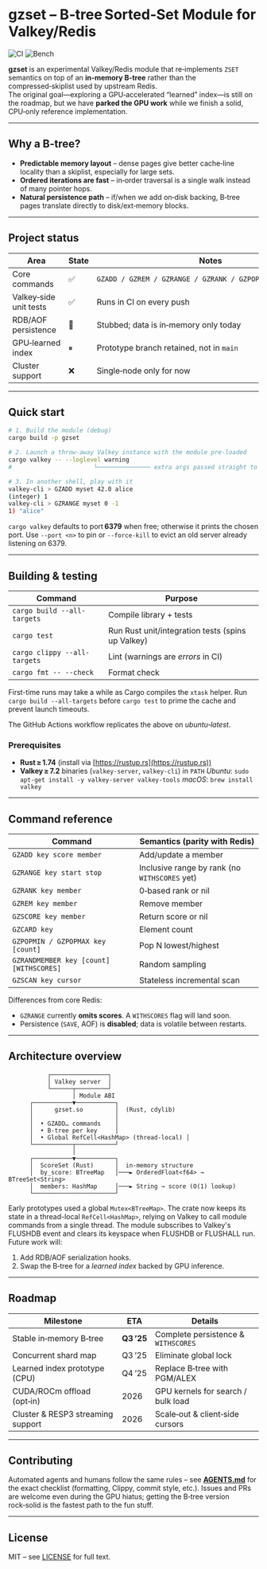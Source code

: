 # gzset – B‑tree Sorted‑Set Module for Valkey/Redis  
![CI](https://github.com/<your‑org>/gzset/actions/workflows/ci.yml/badge.svg)
![Bench](https://github.com/<your-org>/gzset/actions/workflows/bench.yml/badge.svg)

**gzset** is an experimental Valkey/Redis module that re‑implements
`ZSET` semantics on top of an **in‑memory B‑tree** rather than the
compressed‑skiplist used by upstream Redis.  
The original goal—exploring a GPU‑accelerated “learned” index—is still on
the roadmap, but we have **parked the GPU work** while we finish a solid,
CPU‑only reference implementation.

---

## Why a B‑tree?

* **Predictable memory layout** – dense pages give better cache‑line
  locality than a skiplist, especially for large sets.
* **Ordered iterations are fast** – in‑order traversal is a single walk
  instead of many pointer hops.
* **Natural persistence path** – if/when we add on‑disk backing, B‑tree
  pages translate directly to disk/ext‑memory blocks.

---

## Project status

| Area                | State | Notes |
|---------------------|-------|-------|
| Core commands       | ✅   | `GZADD / GZREM / GZRANGE / GZRANK / GZPOPMIN / GZPOPMAX …` |
| Valkey‑side unit tests | ✅   | Runs in CI on every push |
| RDB/AOF persistence | 🚧   | Stubbed; data is in‑memory only today |
| GPU‑learned index   | ⏸   | Prototype branch retained, not in `main` |
| Cluster support     | ❌   | Single‑node only for now |

---

## Quick start

```bash
# 1. Build the module (debug)
cargo build -p gzset

# 2. Launch a throw‑away Valkey instance with the module pre‑loaded
cargo valkey -- --loglevel warning
#                       └─────────────── extra args passed straight to valkey-server

# 3. In another shell, play with it
valkey-cli > GZADD myset 42.0 alice
(integer) 1
valkey-cli > GZRANGE myset 0 -1
1) "alice"
````

`cargo valkey` defaults to port **6379** when free; otherwise it prints the
chosen port. Use `--port <n>` to pin or `--force-kill` to evict an old
server already listening on 6379.

---

## Building & testing

| Command                      | Purpose                                           |
| ---------------------------- | ------------------------------------------------- |
| `cargo build --all-targets`  | Compile library + tests                           |
| `cargo test`                 | Run Rust unit/integration tests (spins up Valkey) |
| `cargo clippy --all-targets` | Lint (warnings are *errors* in CI)                |
| `cargo fmt -- --check`       | Format check                                      |

First-time runs may take a while as Cargo compiles the `xtask` helper.
Run `cargo build --all-targets` before `cargo test` to prime the cache and prevent launch timeouts.

The GitHub Actions workflow replicates the above on *ubuntu‑latest*.

### Prerequisites

* **Rust ≥ 1.74** (install via [https://rustup.rs](https://rustup.rs))
* **Valkey ≥ 7.2** binaries (`valkey-server`, `valkey-cli`) in `PATH`
  *Ubuntu*: `sudo apt-get install -y valkey-server valkey-tools`
  *macOS*: `brew install valkey`

---

## Command reference

| Command                                 | Semantics (parity with Redis)                 |
| --------------------------------------- | --------------------------------------------- |
| `GZADD key score member`                | Add/update a member                           |
| `GZRANGE key start stop`                | Inclusive range by rank (no `WITHSCORES` yet) |
| `GZRANK key member`                     | 0‑based rank or nil                           |
| `GZREM key member`                      | Remove member                                 |
| `GZSCORE key member`                    | Return score or nil                           |
| `GZCARD key`                            | Element count                                 |
| `GZPOPMIN / GZPOPMAX key [count]`       | Pop N lowest/highest                          |
| `GZRANDMEMBER key [count] [WITHSCORES]` | Random sampling                               |
| `GZSCAN key cursor`                     | Stateless incremental scan                    |

Differences from core Redis:

* `GZRANGE` currently **omits scores**. A `WITHSCORES` flag will land soon.
* Persistence (`SAVE`, AOF) is **disabled**; data is volatile between restarts.

---

## Architecture overview

```
           ┌────────────────┐
           │ Valkey server  │
           └──────┬─────────┘
                  │ Module ABI
      ┌───────────▼───────────┐
      │      gzset.so         │  (Rust, cdylib)
      │                       │
      │  • GZADD… commands    │
      │  • B‑tree per key     │
      │  • Global RefCell<HashMap> (thread-local) │
      └───────────┬───────────┘
                  │
      ┌───────────▼───────────┐
      │  ScoreSet (Rust)      │  in‑memory structure
      │  by_score: BTreeMap   │───► OrderedFloat<f64> → BTreeSet<String>
      │  members: HashMap     │───► String → score (O(1) lookup)
      └───────────────────────┘
```

Early prototypes used a global `Mutex<BTreeMap>`.  The crate now keeps its
state in a thread-local `RefCell<HashMap>`, relying on Valkey to call module
commands from a single thread.
The module subscribes to Valkey's FLUSHDB event and clears its keyspace when FLUSHDB or FLUSHALL run.
Future work will:

1. Add RDB/AOF serialization hooks.
2. Swap the B‑tree for a *learned index* backed by GPU inference.

---

## Roadmap

| Milestone                         | ETA        | Details                             |
| --------------------------------- | ---------- | ----------------------------------- |
| Stable in‑memory B‑tree           | **Q3 ’25** | Complete persistence & `WITHSCORES` |
| Concurrent shard map              | Q3 ’25     | Eliminate global lock               |
| Learned index prototype (CPU)     | Q4 ’25     | Replace B‑tree with PGM/ALEX        |
| CUDA/ROCm offload (opt‑in)        | 2026       | GPU kernels for search / bulk load  |
| Cluster & RESP3 streaming support | 2026       | Scale‑out & client‑side cursors     |

---

## Contributing

Automated agents and humans follow the same rules – see
[**AGENTS.md**](AGENTS.md) for the exact checklist (formatting, Clippy,
commit style, etc.).
Issues and PRs are welcome even during the GPU hiatus; getting the B‑tree
version rock‑solid is the fastest path to the fun stuff.

---

## License

MIT – see [LICENSE](LICENSE) for full text.

